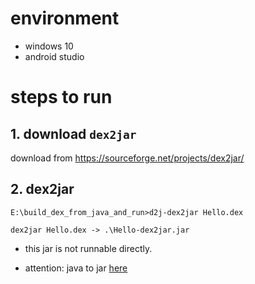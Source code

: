 # environment

* windows 10
* android studio 

# steps to run


## 1. download `dex2jar`

download from https://sourceforge.net/projects/dex2jar/


## 2. dex2jar

```
E:\build_dex_from_java_and_run>d2j-dex2jar Hello.dex

dex2jar Hello.dex -> .\Hello-dex2jar.jar
```

* this jar is not runnable directly.

* attention: java to jar [here](../build_dex_from_java_and_run/)